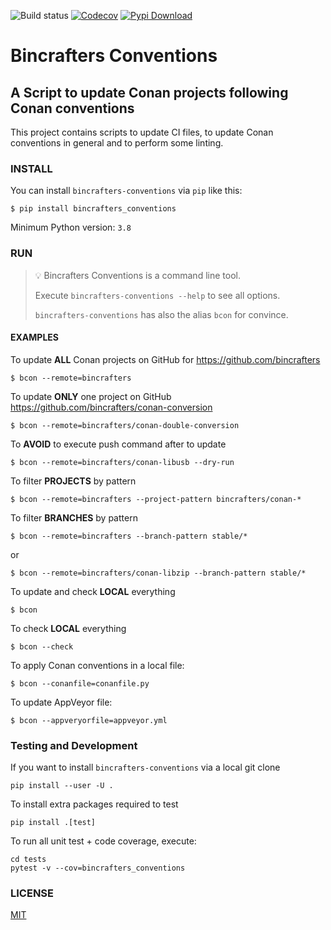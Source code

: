 ![Build status](https://github.com/bincrafters/bincrafters-conventions/workflows/conventions/badge.svg)
[![Codecov](https://codecov.io/gh/bincrafters/bincrafters-conventions/branch/main/graph/badge.svg)](https://codecov.io/gh/bincrafters/bincrafters-conventions)
[![Pypi Download](https://img.shields.io/badge/download-pypi-blue.svg)](https://pypi.python.org/pypi/bincrafters-conventions)

# Bincrafters Conventions

## A Script to update Conan projects following Conan conventions

This project contains scripts to update CI files, to
update Conan conventions in general and to perform some linting.

### INSTALL

You can install `bincrafters-conventions` via `pip` like this:

    $ pip install bincrafters_conventions

Minimum Python version: `3.8`

### RUN

> 💡 Bincrafters Conventions is a command line tool.
> 
> Execute `bincrafters-conventions --help` to see all options.
> 
> `bincrafters-conventions` has also the alias `bcon` for convince.


#### EXAMPLES

To update **ALL** Conan projects on GitHub for https://github.com/bincrafters

    $ bcon --remote=bincrafters

To update **ONLY** one project on GitHub https://github.com/bincrafters/conan-conversion

    $ bcon --remote=bincrafters/conan-double-conversion

To **AVOID** to execute push command after to update

    $ bcon --remote=bincrafters/conan-libusb --dry-run

To filter **PROJECTS** by pattern

    $ bcon --remote=bincrafters --project-pattern bincrafters/conan-*

To filter **BRANCHES** by pattern

    $ bcon --remote=bincrafters --branch-pattern stable/*

or

    $ bcon --remote=bincrafters/conan-libzip --branch-pattern stable/*

To update and check **LOCAL** everything

    $ bcon
    
To check **LOCAL** everything

    $ bcon --check

To apply Conan conventions in a local file:

    $ bcon --conanfile=conanfile.py

To update AppVeyor file:

    $ bcon --appveryorfile=appveyor.yml


### Testing and Development

If you want to install `bincrafters-conventions` via a local git clone

    pip install --user -U .

To install extra packages required to test

    pip install .[test]

To run all unit test + code coverage, execute:

    cd tests
    pytest -v --cov=bincrafters_conventions


### LICENSE

[MIT](LICENSE.md)
